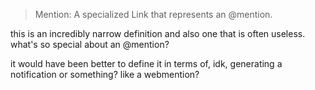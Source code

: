 > Mention: A specialized Link that represents an @mention.

this is an incredibly narrow definition and also one that is often useless. what's so special about an @mention?

it would have been better to define it in terms of, idk, generating a notification or something? like a webmention?